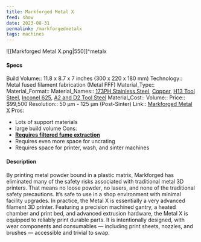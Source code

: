 ```yaml
---
title: Markforged Metal X
feed: show
date: 2023-08-31
permalink: /markforgedmetalx
tags: machines
---
```


![[Markforged Metal X.png|550]]^metalx
#### Specs
Build Volume:: 11.8 x 8.7 x 7 inches (300 x 220 x 180 mm)
Technology:: Metal fused filament fabrication (Metal FFF)
Material_Type:: 
Material_Format:: 
Material_Names:: [173PH Stainless Steel](https://markforged.com/materials/metals/17-4-ph-stainless-steel), [Copper](https://markforged.com/materials/metals/copper), [H13 Tool Steel](https://markforged.com/materials/metals/h13-tool-steel), [Inconel 625](https://markforged.com/materials/metals/625-inconel), [A2 and D2 Tool Steel](https://markforged.com/materials/metals/a2-d2-tool-steel)
Material_Cost:: 
Volume:: 
Price:: $99,500
Resolution:: 50 μm - 125 μm (Post-Sinter)
Link:: [Markforged Metal X](https://markforged.com/3d-printers/metal-x)
Pros:
- Lots of support materials
- large build volume
Cons:
- **[Requires filtered fume extraction](https://s3.amazonaws.com/mf.product.doc.images/InternalKnowledgeBase/Filtered+Fume+Extraction+for+the+Metal+X+System.pdf)**
- Requires even more space for uncrating
- Requires space for printer, wash, and sinter machines

#### Description
By printing metal powder bound in a plastic matrix, Markforged has eliminated many of the safety risks associated with traditional metal 3D printers. That means no loose powder, no lasers, and none of the traditional safety precautions. It’s safe to use in a shop environment with minimal facility upgrades.
In practice, the Metal X is essentially a very advanced filament 3D printer. Featuring a precision machined gantry, a heated chamber and print bed, and advanced extrusion hardware, the Metal X is equipped to reliably print durable parts. It is intentionally designed, with wear components and consumables — including print sheets, nozzles, and brushes — accessible and trivial to swap.

